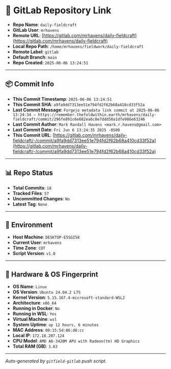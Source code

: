 # 🔗 GitLab Repository Link

- **Repo Name**: `daily-fieldcraft`
- **GitLab User**: `mrhavens`
- **Remote URL**: [https://gitlab.com/mrhavens/daily-fieldcraft](https://gitlab.com/mrhavens/daily-fieldcraft)
- **Local Repo Path**: `/home/mrhavens/fieldwork/daily-fieldcraft`
- **Remote Label**: `gitlab`
- **Default Branch**: `main`
- **Repo Created**: `2025-06-06 13:24:51`

---

## 📦 Commit Info

- **This Commit Timestamp**: `2025-06-06 13:24:51`
- **This Commit SHA**: `a9fa9dd7313ee51e794fd2f62b68a410cd33f52a`
- **Last Commit Message**: `Forgejo metadata link commit at 2025-06-06 13:24:34 — https://remember.thefoldwithin.earth/mrhavens/daily-fieldcraft/commit/296fe891c6e682ea6c8e7ddd58a1dfe986e63246`
- **Last Commit Author**: `Mark Randall Havens <mark.r.havens@gmail.com>`
- **Last Commit Date**: `Fri Jun 6 13:24:35 2025 -0500`
- **This Commit URL**: [https://gitlab.com/mrhavens/daily-fieldcraft/-/commit/a9fa9dd7313ee51e794fd2f62b68a410cd33f52a](https://gitlab.com/mrhavens/daily-fieldcraft/-/commit/a9fa9dd7313ee51e794fd2f62b68a410cd33f52a)

---

## 📊 Repo Status

- **Total Commits**: `18`
- **Tracked Files**: `57`
- **Uncommitted Changes**: `No`
- **Latest Tag**: `None`

---

## 🧽 Environment

- **Host Machine**: `DESKTOP-E5SGI58`
- **Current User**: `mrhavens`
- **Time Zone**: `CDT`
- **Script Version**: `v1.0`

---

## 🧬 Hardware & OS Fingerprint

- **OS Name**: `Linux`
- **OS Version**: `Ubuntu 24.04.2 LTS`
- **Kernel Version**: `5.15.167.4-microsoft-standard-WSL2`
- **Architecture**: `x86_64`
- **Running in Docker**: `No`
- **Running in WSL**: `Yes`
- **Virtual Machine**: `wsl`
- **System Uptime**: `up 12 hours, 6 minutes`
- **MAC Address**: `00:15:5d:86:d8:cc`
- **Local IP**: `172.18.207.124`
- **CPU Model**: `AMD A6-3420M APU with Radeon(tm) HD Graphics`
- **Total RAM (GB)**: `3.63`

---

_Auto-generated by `gitfield-gitlab` push script._
